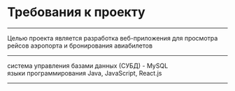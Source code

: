# Требования к проекту
<hr>
Целью проекта является разработка веб-приложения для просмотра рейсов аэропорта и бронирования авиабилетов<br>
<hr>
система управления базами данных (СУБД) - MySQL<br>
языки программирования Java, JavaScript, React.js
<hr>
